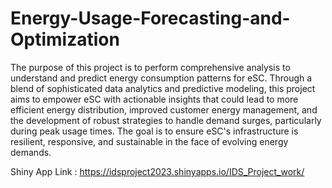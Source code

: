 # Energy-Usage-Forecasting-and-Optimization
The purpose of this project is to perform comprehensive analysis to understand and predict energy consumption patterns for eSC. Through a blend of sophisticated data analytics and predictive modeling, this project aims to empower eSC with actionable insights that could lead to more efficient energy distribution, improved customer energy management, and the development of robust strategies to handle demand surges, particularly during peak usage times. The goal is to ensure eSC's infrastructure is resilient, responsive, and sustainable in the face of evolving energy demands.

Shiny App Link : https://idsproject2023.shinyapps.io/IDS_Project_work/
